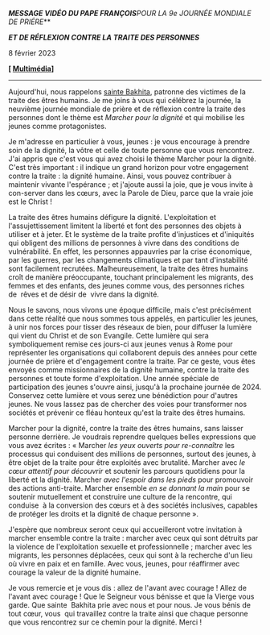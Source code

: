 ***MESSAGE VIDÉO DU PAPE FRANÇOIS****POUR LA 9e JOURNÉE MONDIALE DE PRIÉRE***

***ET DE RÉFLEXION CONTRE LA TRAITE DES PERSONNES***

8 février 2023

**[ [Multimédia](https://www.vatican.va/content/francesco/fr/events/event.dir.html/content/vaticanevents/fr/2023/2/8/videomessaggio-tratta-persone.html)]**

___________________________________

Aujourd'hui, nous rappelons [sainte Bakhita](https://www.vatican.va/news_services/liturgy/saints/ns_lit_doc_20001001_giuseppina-bakhita_fr.html), patronne des victimes de la traite des êtres humains. Je me joins à vous qui célébrez la journée, la neuvième journée mondiale de prière et de réflexion contre la traite des personnes dont le thème est *Marcher pour la dignité* et qui mobilise les jeunes comme protagonistes.

Je m'adresse en particulier à vous, jeunes : je vous encourage à prendre soin de la dignité, la vôtre et celle de toute personne que vous rencontrez. J'ai appris que c'est vous qui avez choisi le thème Marcher pour la dignité. C'est très important : il indique un grand horizon pour votre engagement contre la traite : la dignité humaine. Ainsi, vous pouvez contribuer à maintenir vivante l'espérance ; et j'ajoute aussi la joie, que je vous invite à con-server dans les cœurs, avec la Parole de Dieu, parce que la vraie joie est le Christ !

La traite des êtres humains défigure la dignité. L'exploitation et l'assujettissement limitent la liberté et font des personnes des objets à utiliser et à jeter. Et le système de la traite profite d'injustices et d'iniquités qui obligent des millions de personnes à vivre dans des conditions de vulnérabilité. En effet, les personnes appauvries par la crise économique, par les guerres, par les changements climatiques et par tant d'instabilité sont facilement recrutées. Malheureusement, la traite des êtres humains croît de manière préoccupante, touchant principalement les migrants, des femmes et des enfants, des jeunes comme vous, des personnes riches de  rêves et de désir de  vivre dans la dignité.

Nous le savons, nous vivons une époque difficile, mais c'est précisément dans cette réalité que nous sommes tous appelés, en particulier les jeunes, à unir nos forces pour tisser des réseaux de bien, pour diffuser la lumière qui vient du Christ et de son Evangile. Cette lumière qui sera symboliquement remise ces jours-ci aux jeunes venus à Rome pour représenter les organisations qui collaborent depuis des années pour cette journée de prière et d'engagement contre la traite. Par ce geste, vous êtes envoyés comme missionnaires de la dignité humaine, contre la traite des personnes et toute forme d'exploitation. Une année spéciale de participation des jeunes s'ouvre ainsi, jusqu'à la prochaine journée de 2024. Conservez cette lumière et vous serez une bénédiction pour d'autres jeunes. Ne vous lassez pas de chercher des voies pour transformer nos sociétés et prévenir ce fléau honteux qu'est la traite des êtres humains.

Marcher pour la dignité, contre la traite des êtres humains, sans laisser personne derrière. Je voudrais reprendre quelques belles expressions que vous avez écrites : « Marcher *les yeux ouverts pour re-connaître* les processus qui conduisent des millions de personnes, surtout des jeunes, à être objet de la traite pour être exploités avec brutalité. Marcher avec *le cœur attentif pour découvrir* et soutenir les parcours quotidiens pour la liberté et la dignité. Marcher *avec l'espoir dans les pieds* pour promouvoir des actions anti-traite. Marcher ensemble *en se donnant la main* pour se soutenir mutuellement et construire une culture de la rencontre, qui conduise  à la conversion des cœurs et à des sociétés inclusives, capables de protéger les droits et la dignité de chaque personne ».

J'espère que nombreux seront ceux qui accueilleront votre invitation à marcher ensemble contre la traite : marcher avec ceux qui sont détruits par la violence de l'exploitation sexuelle et professionnelle ; marcher avec les migrants, les personnes déplacées, ceux qui sont à la recherche d'un lieu où vivre en paix et en famille. Avec vous, jeunes, pour réaffirmer avec courage la valeur de la dignité humaine.

Je vous remercie et je vous dis : allez de l'avant avec courage ! Allez de l'avant avec courage ! Que le Seigneur vous bénisse et que la Vierge vous garde. Que sainte  Bakhita prie avec nous et pour nous. Je vous bénis de tout cœur, vous  qui travaillez contre la traite ainsi que chaque personne que vous rencontrez sur ce chemin pour la dignité. Merci !